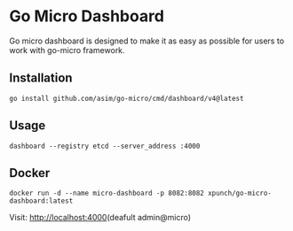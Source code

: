 # Go Micro Dashboard

Go micro dashboard is designed to make it as easy as possible for users to work with go-micro framework.

## Installation

```
go install github.com/asim/go-micro/cmd/dashboard/v4@latest
```

## Usage

```
dashboard --registry etcd --server_address :4000
```

## Docker

```
docker run -d --name micro-dashboard -p 8082:8082 xpunch/go-micro-dashboard:latest
```

Visit: [http://localhost:4000](http://localhost:4000)(deafult admin@micro)

